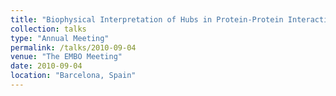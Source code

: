 ```yaml
---
title: "Biophysical Interpretation of Hubs in Protein-Protein Interaction Networks"
collection: talks
type: "Annual Meeting"
permalink: /talks/2010-09-04
venue: "The EMBO Meeting"
date: 2010-09-04
location: "Barcelona, Spain"
---
```

